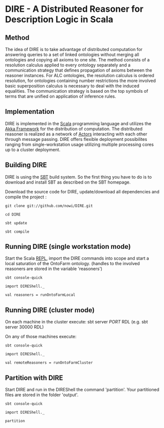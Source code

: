 DIRE - A Distributed Reasoner for Description Logic in Scala
=================

Method
---------
The idea of DIRE is to take advantage of distributed computation for answering queries to a set of linked ontologies without merging all ontologies and copying all axioms to one site. The method consists of a resolution calculus applied to every ontology separately and a communication strategy that defines propagation of axioms between the reasoner instances.
For ALC ontologies, the resolution calculus is ordered resolution, for ontologies containing number restrictions the more involved basic superposition calculus is necessary to deal with the induced equalities. The communication strategy is based on the top symbols of terms that are unified on application of inference rules.


Implementation
---------------

DIRE is implemented in the [Scala][1] programming language and utilizes the [Akka Framework][2] for the distribution of computation. The distributed reasoner is realized as a network of [Actors][3] interacting with each other through message passing. DIRE offers flexible deployment possibilites ranging from single-workstation usage utilizing multiple processing cores up to a cluster deployment.


Building DIRE
------------------
DIRE is using the [SBT][4] build system. So the first thing you have to do is to download and install SBT as described on the SBT homepage.


Download the source code for DIRE, update/download all dependencies and compile the project :

    git clone git://github.com/nowi/DIRE.git

    cd DIRE

    sbt update

    sbt compile


Running DIRE (single workstation mode)
-------------

Start the Scala [REPL][5], import the DIRE commands into scope and start a local saturation of the OntoFarm ontology. (handles to the involved reasoners are stored in the variable 'reasoners')

    sbt console-quick

    import DIREShell._

    val reasoners = runOntoFarmLocal


Running DIRE (cluster mode)
-------------

On each machine in the cluster execute: 
    sbt server *PORT* RDL (e.g. sbt server 30000 RDL)
         

On any of those machines execute: 

    sbt console-quick

    import DIREShell._

    val remoteReasoners = runOntoFarmCluster

Partition with DIRE
-------------

Start DIRE and run in the DIREShell the command 'partition'. Your partitioned files are stored in the folder 'output'.

    sbt console-quick

    import DIREShell._

    partition


  [1]: http://scala-lang.org
  [2]: http://akkasource.com
  [3]: http://en.wikipedia.org/wiki/Actor_model
  [4]: http://code.google.com/p/simple-build-tool/
  [5]: http://en.wikipedia.org/wiki/Read-eval-print_loop
